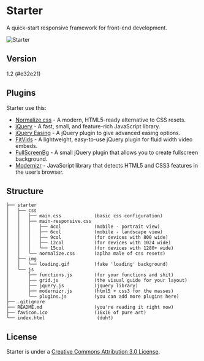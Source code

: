 Starter
=======

A quick-start responsive framework for front-end development.

![Starter](http://file.setetres.st/img/starter-header.gif?v=1.2&raw=true)

Version
-------

1.2 (#e32e21)

Plugins
-------

Starter use this:

* [Normalize.css] - A modern, HTML5-ready alternative to CSS resets.
* [jQuery] - A fast, small, and feature-rich JavaScript library.
* [jQuery Easing] - A jQuery plugin to give advanced easing options.
* [FitVids] - A lightweight, easy-to-use jQuery plugin for fluid width video embeds.
* [FullScreenBg] - A small jQuery plugin that allows you to create fullscreen background.
* [Modernizr] - JavaScript library that detects HTML5 and CSS3 features in the user’s browser.

Structure
---------

```
├── starter
│   ├── css
│   │   ├── main.css            (basic css configuration)
│   │   ├── main-responsive.css
│   │   │   ├── 4col            (mobile - portrait view)
│   │   │   ├── 6col            (mobile - landscape view)
│   │   │   ├── 9col            (for devices with 800 wide)
│   │   │   ├── 12col           (for devices with 1024 wide)
│   │   │   └── 15col           (for devices with 1280+ wide)
│   │   └── normalize.css       (aplha male of css resets)
│   ├── img
│   │   └── loading.gif         (fake 'loading' background)
│   └── js
│       ├── functions.js        (for your functions and shit)
│       ├── grid.js             (the visual guide for your layout)
│       ├── jquery.js           (jquery library)
│       ├── modernizr.js        (html5 + css3 for the masses)
│       └── plugins.js          (you can add more plugins here)
├── .gitignore
├── README.md                   (you're reading it right now)
├── favicon.ico                 (16x16 of pure art)
└── index.html                   (duh!)
```

License
-------

Starter is under a [Creative Commons Attribution 3.0 License].

[Normalize.css]: http://github.com/necolas/normalize.css
[jQuery]: http://github.com/jquery/jquery
[jQuery Easing]: http://github.com/gdsmith/jquery.easing
[FitVids]: http://github.com/davatron5000/FitVids.js
[FullScreenBg]: http://github.com/Gaya/Fullscreen-Background-jQuery-plugin
[Modernizr]: http://github.com/Modernizr/Modernizr
[Creative Commons Attribution 3.0 License]: http://creativecommons.org/licenses/by/3.0